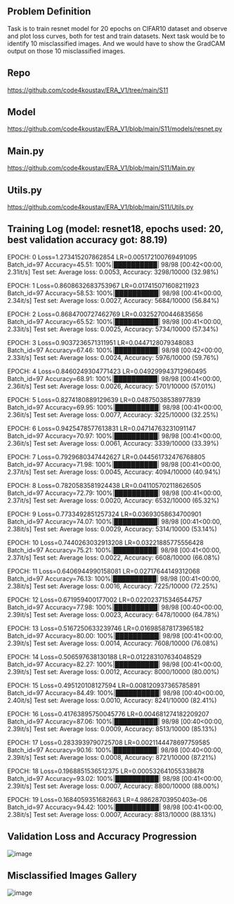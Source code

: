 ## Problem Definition

Task is to train resnet model for 20 epochs on CIFAR10 dataset and observe and plot loss curves, both for test and train datasets. Next task would be to identify 10 misclassified images. And we would have to show the GradCAM output on those 10 misclassified images.

## Repo

https://github.com/code4koustav/ERA_V1/tree/main/S11

## Model

https://github.com/code4koustav/ERA_V1/blob/main/S11/models/resnet.py

## Main.py

https://github.com/code4koustav/ERA_V1/blob/main/S11/Main.py

## Utils.py

https://github.com/code4koustav/ERA_V1/blob/main/S11/Utils.py

## Training Log (model: resnet18, epochs used: 20, best validation accuracy got: 88.19)

EPOCH: 0
Loss=1.273415207862854 LR=0.005172100769491095 Batch_id=97 Accuracy=45.51: 100%|██████████| 98/98 [00:42<00:00, 2.31it/s]
Test set: Average loss: 0.0053, Accuracy: 3298/10000 (32.98%)

EPOCH: 1
Loss=0.8608632683753967 LR=0.017415071608211923 Batch_id=97 Accuracy=58.53: 100%|██████████| 98/98 [00:41<00:00, 2.34it/s]
Test set: Average loss: 0.0027, Accuracy: 5684/10000 (56.84%)

EPOCH: 2
Loss=0.8684700727462769 LR=0.03252700446835656 Batch_id=97 Accuracy=65.52: 100%|██████████| 98/98 [00:41<00:00, 2.33it/s]
Test set: Average loss: 0.0025, Accuracy: 5734/10000 (57.34%)

EPOCH: 3
Loss=0.9037236571311951 LR=0.0447128079348083 Batch_id=97 Accuracy=67.46: 100%|██████████| 98/98 [00:42<00:00, 2.33it/s]
Test set: Average loss: 0.0024, Accuracy: 5976/10000 (59.76%)

EPOCH: 4
Loss=0.8460249304771423 LR=0.049299943712960495 Batch_id=97 Accuracy=68.91: 100%|██████████| 98/98 [00:41<00:00, 2.36it/s]
Test set: Average loss: 0.0026, Accuracy: 5701/10000 (57.01%)

EPOCH: 5
Loss=0.8274180889129639 LR=0.04875038538977839 Batch_id=97 Accuracy=69.95: 100%|██████████| 98/98 [00:41<00:00, 2.36it/s]
Test set: Average loss: 0.0077, Accuracy: 3225/10000 (32.25%)

EPOCH: 6
Loss=0.9425478577613831 LR=0.04714763231091147 Batch_id=97 Accuracy=70.97: 100%|██████████| 98/98 [00:41<00:00, 2.36it/s]
Test set: Average loss: 0.0061, Accuracy: 3339/10000 (33.39%)

EPOCH: 7
Loss=0.7929680347442627 LR=0.044561732476768805 Batch_id=97 Accuracy=71.98: 100%|██████████| 98/98 [00:41<00:00, 2.37it/s]
Test set: Average loss: 0.0045, Accuracy: 4094/10000 (40.94%)

EPOCH: 8
Loss=0.7820583581924438 LR=0.041105702118626505 Batch_id=97 Accuracy=72.79: 100%|██████████| 98/98 [00:41<00:00, 2.37it/s]
Test set: Average loss: 0.0020, Accuracy: 6532/10000 (65.32%)

EPOCH: 9
Loss=0.7733492851257324 LR=0.03693058634700901 Batch_id=97 Accuracy=74.07: 100%|██████████| 98/98 [00:41<00:00, 2.38it/s]
Test set: Average loss: 0.0029, Accuracy: 5314/10000 (53.14%)

EPOCH: 10
Loss=0.7440263032913208 LR=0.03221885775556428 Batch_id=97 Accuracy=75.21: 100%|██████████| 98/98 [00:41<00:00, 2.37it/s]
Test set: Average loss: 0.0022, Accuracy: 6608/10000 (66.08%)

EPOCH: 11
Loss=0.6406944990158081 LR=0.02717644149312068 Batch_id=97 Accuracy=76.13: 100%|██████████| 98/98 [00:41<00:00, 2.38it/s]
Test set: Average loss: 0.0016, Accuracy: 7225/10000 (72.25%)

EPOCH: 12
Loss=0.671959400177002 LR=0.022023715346544757 Batch_id=97 Accuracy=77.98: 100%|██████████| 98/98 [00:40<00:00, 2.39it/s]
Test set: Average loss: 0.0023, Accuracy: 6478/10000 (64.78%)

EPOCH: 13
Loss=0.5167250633239746 LR=0.016985878173965182 Batch_id=97 Accuracy=80.00: 100%|██████████| 98/98 [00:41<00:00, 2.39it/s]
Test set: Average loss: 0.0014, Accuracy: 7608/10000 (76.08%)

EPOCH: 14
Loss=0.506597638130188 LR=0.012283107634048529 Batch_id=97 Accuracy=82.27: 100%|██████████| 98/98 [00:41<00:00, 2.39it/s]
Test set: Average loss: 0.0012, Accuracy: 8000/10000 (80.00%)

EPOCH: 15
Loss=0.495120108127594 LR=0.008120937365785891 Batch_id=97 Accuracy=84.49: 100%|██████████| 98/98 [00:40<00:00, 2.40it/s]
Test set: Average loss: 0.0010, Accuracy: 8241/10000 (82.41%)

EPOCH: 16
Loss=0.41763895750045776 LR=0.004681274182209207 Batch_id=97 Accuracy=87.06: 100%|██████████| 98/98 [00:40<00:00, 2.39it/s]
Test set: Average loss: 0.0009, Accuracy: 8513/10000 (85.13%)

EPOCH: 17
Loss=0.2833939790725708 LR=0.0021144478697759585 Batch_id=97 Accuracy=90.16: 100%|██████████| 98/98 [00:40<00:00, 2.39it/s]
Test set: Average loss: 0.0008, Accuracy: 8721/10000 (87.21%)

EPOCH: 18
Loss=0.1968851536512375 LR=0.000532641055338678 Batch_id=97 Accuracy=93.02: 100%|██████████| 98/98 [00:41<00:00, 2.39it/s]
Test set: Average loss: 0.0007, Accuracy: 8800/10000 (88.00%)

EPOCH: 19
Loss=0.1684059351682663 LR=4.98628703950403e-06 Batch_id=97 Accuracy=94.42: 100%|██████████| 98/98 [00:41<00:00, 2.38it/s]
Test set: Average loss: 0.0007, Accuracy: 8813/10000 (88.13%)

## Validation Loss and Accuracy Progression

![image](https://github.com/code4koustav/ERA_V1/assets/92668707/e5d90100-f0a2-4399-aa6b-8c0f2ba5f5b6)

## Misclassified Images Gallery

![image](https://github.com/code4koustav/ERA_V1/assets/92668707/259bb86a-3b96-4709-9795-2224bfe93c30)

